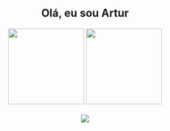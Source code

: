 <h2 font-size="12px" align="center"> Olá, eu sou Artur </h2>
<div>
 </div>
 <div align="center"> 
  <img height="150em" src="https://github-readme-stats.vercel.app/api?username=artur-fortunato](https://github-readme-stats.vercel.app/api?username=artur-fortunato&show=reviews,discussions_started,discussions_answered,prs_merged,prs_merged_percentag)&theme=bear&show_icons=true"/>
  <img height="150em" src = "https://github-readme-stats.vercel.app/api/top-langs/?username=artur-fortunato&layout=compact&langs_count=7&theme=bear"/>
</div>

<div align="center">
  <br>
   <a href="https://www.linkedin.com/in/arturfortunato/" target="_blank">
    <img src="https://img.shields.io/badge/LinkedIn-0077B5?style=for-the-badge&logo=linkedin&logoColor=white" target="_blank"/>
   </a> 
   
</div>
